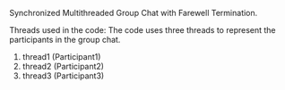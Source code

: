 Synchronized Multithreaded Group Chat with Farewell Termination.

Threads used in the code:
The code uses three threads to represent the participants in the group chat.
1. thread1 (Participant1)
2. thread2 (Participant2)
3. thread3 (Participant3) 
